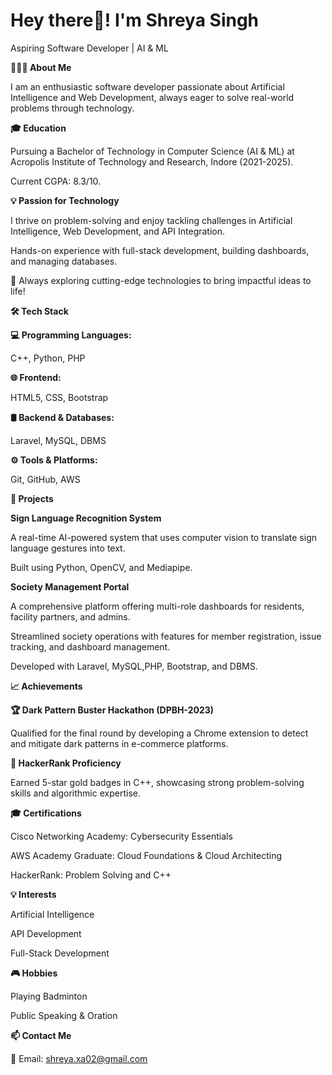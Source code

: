 


<h1>Hey there👋! I'm Shreya Singh</h1>

Aspiring Software Developer | AI & ML 

**👨🏻‍💻 About Me**

I am an enthusiastic software developer passionate about Artificial Intelligence and Web Development, always eager to solve real-world problems through technology.

**🎓 Education**

Pursuing a Bachelor of Technology in Computer Science (AI & ML) at Acropolis Institute of Technology and Research, Indore (2021-2025).

Current CGPA: 8.3/10.

**💡 Passion for Technology**

I thrive on problem-solving and enjoy tackling challenges in Artificial Intelligence, Web Development, and API Integration.


Hands-on experience with full-stack development, building dashboards, and managing databases.


🤖 Always exploring cutting-edge technologies to bring impactful ideas to life!


**🛠 Tech Stack**


**💻 Programming Languages:**

C++, Python, PHP


**🌐 Frontend:**

HTML5, CSS, Bootstrap


**🛢 Backend & Databases:**

Laravel, MySQL, DBMS


**⚙️ Tools & Platforms:**

Git, GitHub, AWS


**🚀 Projects**


**Sign Language Recognition System**

A real-time AI-powered system that uses computer vision to translate sign language gestures into text.

Built using Python, OpenCV, and Mediapipe.


**Society Management Portal**

A comprehensive platform offering multi-role dashboards for residents, facility partners, and admins.

Streamlined society operations with features for member registration, issue tracking, and dashboard management.

Developed with Laravel, MySQL,PHP, Bootstrap, and DBMS.


**📈 Achievements**


**🏆 Dark Pattern Buster Hackathon (DPBH-2023)**

Qualified for the final round by developing a Chrome extension to detect and mitigate dark patterns in e-commerce platforms.


**🌟 HackerRank Proficiency**

Earned 5-star gold badges in C++, showcasing strong problem-solving skills and algorithmic expertise.


**🎓 Certifications**

Cisco Networking Academy: Cybersecurity Essentials

AWS Academy Graduate: Cloud Foundations & Cloud Architecting

HackerRank: Problem Solving and C++


**💡 Interests**

Artificial Intelligence

API Development

Full-Stack Development


**🎮 Hobbies**

Playing Badminton

Public Speaking & Oration


**📫 Contact Me**

📧 Email: shreya.xa02@gmail.com

